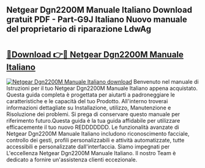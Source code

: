 ## Netgear Dgn2200M Manuale Italiano Download gratuit PDF - Part-G9J Italiano Nuovo manuale del proprietario di riparazione LdwAg

# <h2><a href="http://dfbqoz.blite.top/?on=Netgear+Dgn2200M+Manuale+Italiano">🔗Download 👉🔴 Netgear Dgn2200M Manuale Italiano</a></h2>

[![Netgear Dgn2200M Manuale Italiano download](https://i.imgur.com/lujVjoI.png)](http://dfbqoz.blite.top/?on=Netgear+Dgn2200M+Manuale+Italiano)
Benvenuto nel manuale di Istruzioni per il tuo Netgear Dgn2200M Manuale Italiano appena acquistato. Questa guida completa è progettata per aiutarti a padroneggiare le caratteristiche e le capacità del tuo Prodotto. All'interno troverai informazioni dettagliate su Installazione, utilizzo, Manutenzione e Risoluzione dei problemi. Si prega di conservare questo manuale per riferimento futuro.Questa guida è la tua guida affidabile per utilizzare efficacemente il tuo nuovo REDDDDDDD. Le funzionalità avanzate di Netgear Dgn2200M Manuale Italiano includono riconoscimento facciale, controllo dei gesti, profili personalizzabili e attività automatizzate, tutte accessibili e personalizzate dall'interfaccia. Siamo impegnati per L'eccellenza Netgear Dgn2200M Manuale Italiano. Il nostro Team è dedicato a fornire un'assistenza clienti eccezionale.
